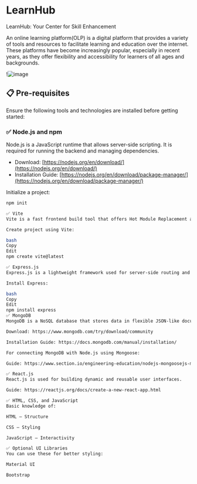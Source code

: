 # LearnHub
LearnHub: Your Center for Skill Enhancement

An online learning platform(OLP) is a digital platform that provides a variety of tools and resources to facilitate learning and education over the internet. These platforms have become increasingly popular, especially in recent years, as they offer flexibility and accessibility for learners of all ages and backgrounds.

!![image](https://github.com/user-attachments/assets/f324fcfb-c8b3-4a89-97d1-80280e05e73b)



## 📋 Pre-requisites

Ensure the following tools and technologies are installed before getting started:

### ✅ Node.js and npm
Node.js is a JavaScript runtime that allows server-side scripting. It is required for running the backend and managing dependencies.

- Download: [https://nodejs.org/en/download/](https://nodejs.org/en/download/)
- Installation Guide: [https://nodejs.org/en/download/package-manager/](https://nodejs.org/en/download/package-manager/)

Initialize a project:
```bash
npm init

✅ Vite
Vite is a fast frontend build tool that offers Hot Module Replacement and is optimized for modern development.

Create project using Vite:

bash
Copy
Edit
npm create vite@latest

✅ Express.js
Express.js is a lightweight framework used for server-side routing and middleware.

Install Express:

bash
Copy
Edit
npm install express
✅ MongoDB
MongoDB is a NoSQL database that stores data in flexible JSON-like documents.

Download: https://www.mongodb.com/try/download/community

Installation Guide: https://docs.mongodb.com/manual/installation/

For connecting MongoDB with Node.js using Mongoose:

Guide: https://www.section.io/engineering-education/nodejs-mongoosejs-mongodb/

✅ React.js
React.js is used for building dynamic and reusable user interfaces.

Guide: https://reactjs.org/docs/create-a-new-react-app.html

✅ HTML, CSS, and JavaScript
Basic knowledge of:

HTML – Structure

CSS – Styling

JavaScript – Interactivity

✅ Optional UI Libraries
You can use these for better styling:

Material UI

Bootstrap

